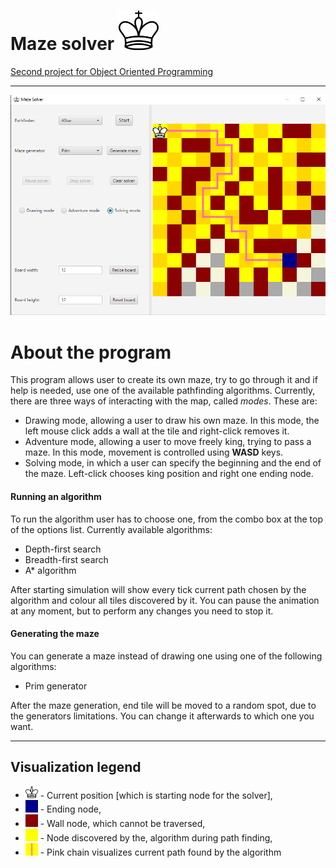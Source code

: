 # Maze solver <img src="media/king.png" width=64/>

<a href="https://github.com/apohllo/obiektowe-lab/blob/master/proj2/PathfindingVisualizer.md"> Second project for Object Oriented Programming </a>

---

<img src="media/screenshot.png"/>

# About the program

This program allows user to create its own maze, try to go through it and if help is needed, use one of the available pathfinding algorithms. Currently, there are three ways of interacting with the map, called _modes_. These are:

- Drawing mode, allowing a user to draw his own maze. In this mode, the left mouse click adds a wall at the tile and right-click removes it. 
- Adventure mode, allowing a user to move freely king, trying to pass a maze. In this mode, movement is controlled using **WASD** keys.
- Solving mode, in which a user can specify the beginning and the end of the maze. Left-click chooses king position and right one ending node.

#### Running an algorithm

To run the algorithm user has to choose one, from the combo box at the top of the options list. Currently available algorithms:

- Depth-first search
- Breadth-first search
- A* algorithm

After starting simulation will show every tick current path chosen by the algorithm and colour all tiles discovered by it. You can pause the animation at any moment, but to perform any changes you need to stop it.

#### Generating the maze

You can generate a maze instead of drawing one using one of the following algorithms:

- Prim generator

After the maze generation, end tile will be moved to a random spot, due to the generators limitations. You can change it afterwards to which one you want.

 ---

## Visualization legend

- <img src="media/king.png" width=20/> - Current position [which is starting node for the solver],
- <img src="media/blue_square.png" width=20/> - Ending node,
- <img src="media/red_square.png" width=20/> - Wall node, which cannot be traversed,
- <img src="media/yellow_square.png" width=20> - Node discovered by the, algorithm during path finding,
- <img src="media/pink_path.png" width=20> - Pink chain visualizes current path found by the algorithm